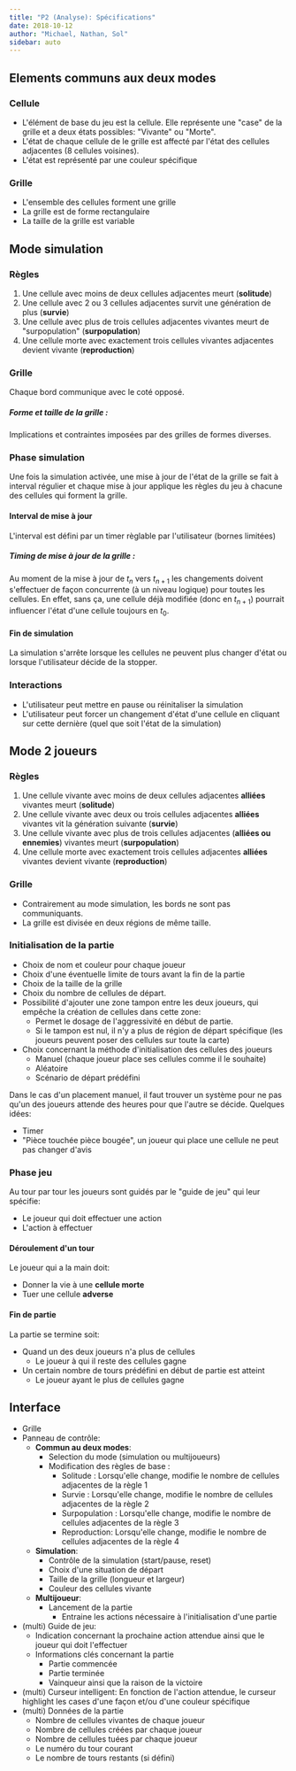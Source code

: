 ```yaml
---
title: "P2 (Analyse): Spécifications"
date: 2018-10-12
author: "Michael, Nathan, Sol"
sidebar: auto
---
```


## Elements communs aux deux modes

### Cellule

* L'élément de base du jeu est la cellule. Elle représente une "case" de la grille et a deux états possibles: "Vivante" ou "Morte". 
* L'état de chaque cellule de le grille est affecté par l'état des cellules adjacentes (8 cellules voisines).
* L'état est représenté par une couleur spécifique

### Grille
* L'ensemble des cellules forment une grille 
* La grille est de forme rectangulaire 
* La taille de la grille est variable

## Mode simulation

### Règles
1. Une cellule avec moins de deux cellules adjacentes meurt (**solitude**) 
2. Une cellule avec 2 ou 3 cellules adjacentes survit une génération de plus (**survie**)
3. Une cellule avec plus de trois cellules adjacentes vivantes meurt de "surpopulation" (**surpopulation**)
4. Une cellule morte avec exactement trois cellules vivantes adjacentes devient vivante (**reproduction**)

### Grille
Chaque bord communique avec le coté opposé.


<Container type="warning" header="Point chaud">

##### Forme et taille de la grille :

Implications et contraintes imposées par des grilles de formes diverses.

</container>

### Phase simulation
Une fois la simulation activée, une mise à jour de l'état de la grille se fait à interval régulier et chaque mise à jour applique les règles du jeu à chacune des cellules qui forment la grille.

#### Interval de mise à jour
L'interval est défini par un timer règlable par l'utilisateur (bornes limitées)

<Container type="warning" header="Point chaud">

##### Timing de mise à jour de la grille :

Au moment de la mise à jour de $t_n$ vers $t_{n+1}$ les changements doivent s'effectuer de façon concurrente (à un niveau logique) pour toutes les cellules. En effet, sans ça, une cellule déjà modifiée (donc en $t_{n+1}$) pourrait influencer l'état d'une cellule toujours en $t_0$.

</container>

#### Fin de simulation
La simulation s'arrête lorsque les cellules ne peuvent plus changer d'état ou lorsque l'utilisateur décide de la stopper.

### Interactions
* L'utilisateur peut mettre en pause ou réinitaliser la simulation
* L'utilisateur peut forcer un changement d'état d'une cellule en cliquant sur cette dernière (quel que soit l'état de la simulation)

## Mode 2 joueurs

### Règles
1. Une cellule vivante avec moins de deux cellules adjacentes **alliées** vivantes meurt (**solitude**)
2. Une cellule vivante avec deux ou trois cellules adjacentes **alliées** vivantes vit la génération suivante (**survie**)
3. Une cellule vivante avec plus de trois cellules adjacentes (**alliées ou ennemies**) vivantes meurt (**surpopulation**)
4. Une cellule morte avec exactement trois cellules adjacentes **alliées** vivantes devient vivante (**reproduction**)

### Grille
* Contrairement au mode simulation, les bords ne sont pas communiquants.
* La grille est divisée en deux régions de même taille.

### Initialisation de la partie
* Choix de nom et couleur pour chaque joueur
* Choix d'une éventuelle limite de tours avant la fin de la partie
* Choix de la taille de la grille
* Choix du nombre de cellules de départ.
* Possibilité d'ajouter une zone tampon entre les deux joueurs, qui empêche la création de cellules dans cette zone:
    * Permet le dosage de l'aggressivité en début de partie.
    * Si le tampon est nul, il n'y a plus de région de départ spécifique (les joueurs peuvent poser des cellules sur toute la carte)
* Choix concernant la méthode d'initialisation des cellules des joueurs
    * Manuel (chaque joueur place ses cellules comme il le souhaite) 
    * Aléatoire
    * Scénario de départ prédéfini

<Container type="warning" header="Point chaud">

Dans le cas d'un placement manuel, il faut trouver un système pour ne pas qu'un des joueurs attende des heures pour que l'autre se décide. Quelques idées:
* Timer
* "Pièce touchée pièce bougée", un joueur qui place une cellule ne peut pas changer d'avis

</Container>

### Phase jeu
Au tour par tour les joueurs sont guidés par le "guide de jeu" qui leur spécifie:
* Le joueur qui doit effectuer une action
* L'action à effectuer

#### Déroulement d'un tour
Le joueur qui a la main doit:
* Donner la vie à une **cellule morte**
* Tuer une cellule **adverse**

#### Fin de partie
La partie se termine soit:
* Quand un des deux joueurs n'a plus de cellules 
    * Le joueur à qui il reste des cellules gagne
* Un certain nombre de tours prédéfini en début de partie est atteint
    * Le joueur ayant le plus de cellules gagne

## Interface

* Grille
* Panneau de contrôle:
    * **Commun au deux modes**:
        * Selection du mode (simulation ou multijoueurs)
        * Modification des règles de base :
            * Solitude : Lorsqu'elle change, modifie le nombre de cellules adjacentes de la règle 1
            * Survie : Lorsqu'elle change, modifie le nombre de cellules adjacentes de la règle 2
            * Surpopulation : Lorsqu'elle change, modifie le nombre de cellules adjacentes de la règle 3
            * Reproduction: Lorsqu'elle change, modifie le nombre de cellules adjacentes de la règle 4
    * **Simulation**:
        * Contrôle de la simulation (start/pause, reset)
        * Choix d'une situation de départ
        * Taille de la grille (longueur et largeur)
        * Couleur des cellules vivante
    * **Multijoueur**:
        * Lancement de la partie
            * Entraine les actions nécessaire à l'initialisation d'une partie        
* (multi) Guide de jeu: 
    * Indication concernant la prochaine action attendue ainsi que le joueur qui doit l'effectuer
    * Informations clés concernant la partie
        * Partie commencée
        * Partie terminée
        * Vainqueur ainsi que la raison de la victoire
* (multi) Curseur intelligent: En fonction de l'action attendue, le curseur highlight les cases d'une façon et/ou d'une couleur spécifique
* (multi) Données de la partie
    * Nombre de cellules vivantes de chaque joueur
    * Nombre de cellules créées par chaque joueur
    * Nombre de cellules tuées par chaque joueur
    * Le numéro du tour courant
    * Le nombre de tours restants (si défini)
